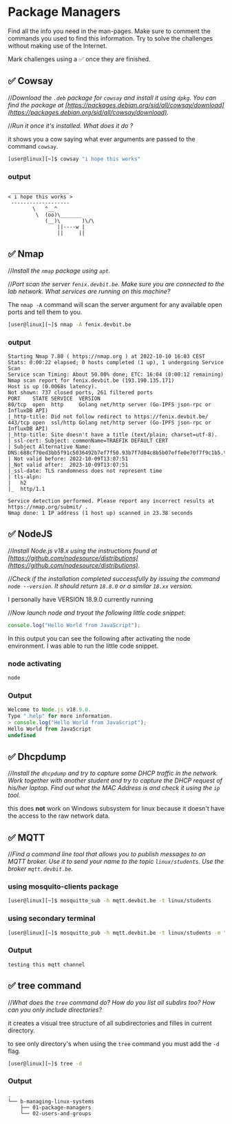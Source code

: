 # Package Managers

Find all the info you need in the man-pages. Make sure to comment the commands you used to find this information. Try to solve the challenges without making use of the Internet.

Mark challenges using a ✅ once they are finished.

## ✅ Cowsay
//*Download the `.deb` package for `cowsay` and install it using `dpkg`. You can find the package at [https://packages.debian.org/sid/all/cowsay/download](https://packages.debian.org/sid/all/cowsay/download).*

//*Run it once it's installed. What does it do ?*

it shows you a cow saying what ever arguments are passed to the command `cowsay`.

```sh
[user@linux][~]$ cowsay "i hope this works"
```
### output
```
 ___________________
< i hope this works >
 -------------------
        \   ^__^
         \  (oo)\_______
            (__)\       )\/\
                ||----w |
                ||     ||
```

## ✅ Nmap
//*Install the `nmap` package using `apt`.*

//*Port scan the server `fenix.devbit.be`. Make sure you are connected to the lab network. What services are running on this machine?*

The `nmap -A` command will scan the server argument for any available open ports and tell them to you.

```sh
[user@linux][~]$ nmap -A fenix.devbit.be
```
### output
```
Starting Nmap 7.80 ( https://nmap.org ) at 2022-10-10 16:03 CEST
Stats: 0:00:22 elapsed; 0 hosts completed (1 up), 1 undergoing Service Scan
Service scan Timing: About 50.00% done; ETC: 16:04 (0:00:12 remaining)
Nmap scan report for fenix.devbit.be (193.190.135.171)
Host is up (0.0068s latency).
Not shown: 737 closed ports, 261 filtered ports
PORT    STATE SERVICE  VERSION
80/tcp  open  http     Golang net/http server (Go-IPFS json-rpc or InfluxDB API)
|_http-title: Did not follow redirect to https://fenix.devbit.be/
443/tcp open  ssl/http Golang net/http server (Go-IPFS json-rpc or InfluxDB API)
|_http-title: Site doesn't have a title (text/plain; charset=utf-8).
| ssl-cert: Subject: commonName=TRAEFIK DEFAULT CERT
| Subject Alternative Name: DNS:688cf70ed3bb5f91c5036492b7ef7f50.93b7f7d04c8b5b07effe0e70f7f9c1b5.traefik.default
| Not valid before: 2022-10-09T13:07:51
|_Not valid after:  2023-10-09T13:07:51
|_ssl-date: TLS randomness does not represent time
| tls-alpn:
|   h2
|_  http/1.1

Service detection performed. Please report any incorrect results at https://nmap.org/submit/ .
Nmap done: 1 IP address (1 host up) scanned in 23.38 seconds
```   

## ✅ NodeJS

//*Install Node.js v18.x using the instructions found at [https://github.com/nodesource/distributions](https://github.com/nodesource/distributions).*

//*Check if the installation completed successfully by issuing the command `node --version`. It should return `18.8.0` or a similar `18.xx` version.*

I personally have VERSION  18.9.0 currently running

//*Now launch node and tryout the following little code snippet:*

```js
console.log("Hello World from JavaScript");
```
In this output you can see the following after activating the node environment. I was able to run the little code snippet.
### node activating
```ps
node
```
### Output
```js
Welcome to Node.js v18.9.0.
Type ".help" for more information.      
> console.log("Hello World from JavaScript");
Hello World from JavaScript
undefined
```

## ✅ Dhcpdump

//*Install the `dhcpdump` and try to capture some DHCP traffic in the network. Work together with another student and try to capture the DHCP request of his/her laptop. Find out what the MAC Address is and check it using the `ip` tool.*

this does **not** work on Windows subsystem for linux because it doesn't have the access to the raw network data.

## ✅ MQTT

//*Find a command line tool that allows you to publish messages to an MQTT broker. Use it to send your name to the topic `linux/students`. Use the broker `mqtt.devbit.be`.*

### using mosquito-clients package
```bash
[user@linux][~]$ mosquitto_sub -h mqtt.devbit.be -t linux/students
```
### using secondary terminal
```bash
[user@linux][~]$ mosquitto_pub -h mqtt.devbit.be -t linux/students -m "testing this mqtt channel"
```
### Output
```
testing this mqtt channel
```

## ✅ tree command

//*What does the `tree` command do? How do you list all subdirs too? How can you only include directories?*

it creates a visual tree structure of all subdirectories and filles in current directory.

to see only directory's when using the `tree` command you must add the `-d` flag. 

```bash
[user@linux][~]$ tree -d
```
### Output
```
.
└── b-managing-linux-systems
    ├── 01-package-managers
    └── 02-users-and-groups
```
